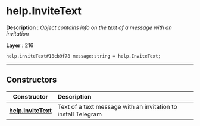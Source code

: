 # help.InviteText

**Description** : *Object contains info on the text of a message with an invitation*

**Layer** : 216

```tl
help.inviteText#18cb9f78 message:string = help.InviteText;
```

---

## Constructors

| Constructor | Description |
| :---: | :--- |
| [**help.inviteText**](constructor/help.inviteText) | Text of a text message with an invitation to install Telegram |